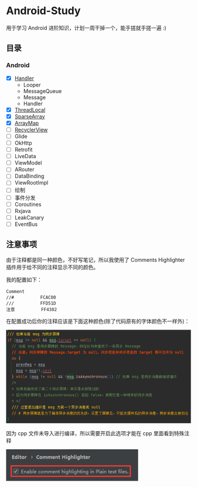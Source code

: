 # Android-Study
用于学习 Android 进阶知识，计划一周干掉一个，能手搓就手搓一遍 :)

## 目录
### Android
- [x] [Handler](Handler)
  - Looper
  - MessageQueue
  - Message
  - Handler
- [x] [ThreadLocal](ThreadLocal)
- [x] [SparseArray](SparseArray)
- [x] [ArrayMap](ArrayMap)
- [ ] [RecyclerView](RecyclerView)
- [ ] Glide
- [ ] OkHttp
- [ ] Retrofit
- [ ] LiveData
- [ ] ViewModel
- [ ] ARouter
- [ ] DataBinding
- [ ] ViewRootImpl
- [ ] 绘制
- [ ] 事件分发
- [ ] Coroutines
- [ ] Rxjava
- [ ] LeakCanary
- [ ] EventBus

## 注意事项
由于注释都是同一种颜色，不好写笔记，所以我使用了 Comments Highlighter 插件用于给不同的注释显示不同的颜色。

我的配置如下：
```
Comment
//#          FCAC00
///          FFD51D
注意          FF4302
```
在配置成功后你的注释应该是下面这种颜色(除了代码原有的字体颜色不一样外)：

<img src="doce/img/img_annotation_color.png" width="600" />

因为 cpp 文件未导入进行编译，所以需要开启此选项才能在 cpp 里面看到特殊注释

<img src="doce/img/img_annotation_color_cpp.png" width="360" />
